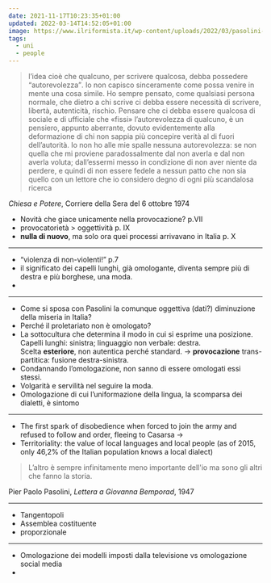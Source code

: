 ```yaml
---
date: 2021-11-17T10:23:35+01:00
updated: 2022-03-14T14:52:05+01:00
image: https://www.ilriformista.it/wp-content/uploads/2022/03/pasolini-calcio-solo-900x600.jpeg
tags:
  - uni
  - people
---
```

> l’idea cioè che qualcuno, per scrivere qualcosa, debba possedere <q>autorevolezza</q>. Io non capisco sinceramente come possa venire in mente una cosa simile. Ho sempre pensato, come qualsiasi persona normale, che dietro a chi
scrive ci debba essere necessità di scrivere, libertà, autenticità, rischio. Pensare che ci debba essere qualcosa di sociale e di ufficiale che «fissi» l’autorevolezza di qualcuno, è un pensiero, appunto aberrante, dovuto evidentemente alla deformazione di chi non sappia più concepire verità al di fuori dell’autorità.
Io non ho alle mie spalle nessuna autorevolezza: se non quella che mi proviene paradossalmente dal non averla e dal non averla voluta; dall’essermi messo in condizione di non aver niente da perdere, e quindi di non essere fedele a nessun patto che non sia quello con un lettore che io considero degno di ogni più scandalosa ricerca

<p class='cite'><cite>Chiesa e Potere</cite>, Corriere della Sera del <time datetime='1974-10-06'>6 ottobre 1974</time></p>


- Novità che giace unicamente nella provocazione? p.VII
- provocatorietà > oggettività p. IX
- **nulla di nuovo**, ma solo ora quei processi arrivavano in Italia p. X

---

- <q>violenza di non-violenti!</q> p.7
- il significato dei capelli lunghi, già omologante, diventa sempre più di destra e più borghese, una moda.
- 

---

- Come si sposa con Pasolini la comunque oggettiva (dati?) diminuzione della miseria in Italia?
- Perché il proletariato non è omologato?
- La sottocultura che determina il modo in cui si esprime una posizione. Capelli lunghi: sinistra; linguaggio non verbale: destra.  
Scelta **esteriore**, non autentica perché standard. -> **provocazione** trans-partitica: fusione destra-sinistra.
- Condannando l’omologazione, non sanno di essere omologati essi stessi.
- Volgarità e servilità nel seguire la moda.
- Omologazione di cui l’uniformazione della lingua, la scomparsa dei dialetti, è sintomo

---

- The first spark of disobedience when forced to join the army and refused to follow and order, fleeing to Casarsa →
- Territoriality: the value of local languages and local people (as of 2015, only 46,2% of the Italian population knows a local dialect)

> L’altro è sempre infinitamente meno importante dell'io ma sono gli altri che fanno la storia.

<p class='cite'>Pier Paolo Pasolini, <cite>Lettera a Giovanna Bemporad</cite>, 1947</p>

---

- Tangentopoli
- Assemblea costituente
- proporzionale

---

- Omologazione dei modelli imposti dalla televisione vs omologazione social media
- 
